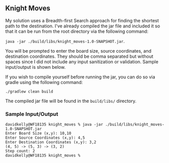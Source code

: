 ## Knight Moves
My solution uses a Breadth-first Search approach for finding the shortest path to the destination. I've already compiled the jar file and included it so that it can be run from the root directory via the following command:

`java -jar ./build/libs/knight_moves-1.0-SNAPSHOT.jar`.

You will be prompted to enter the board size, source coordinates, and destination coordinates. They should be comma separated but without spaces since I did not include any input sanitization or validation. Sample input/output is shown below.

If you wish to compile yourself before running the jar, you can do so via gradle using the following command:

`./gradlew clean build`

The compiled jar file will be found in the `build/libs/` directory.

### Sample Input/Output
```shell
davidkelly@WF18135 knight_moves % java -jar ./build/libs/knight_moves-1.0-SNAPSHOT.jar
Enter Board Size (x,y): 10,10
Enter Source Coordinates (x,y): 4,5
Enter Destination Coordinates (x,y): 3,2
(4, 5) -> (5, 3) -> (3, 2)
Step count: 2
davidkelly@WF18135 knight_moves % 
```


